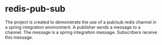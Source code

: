 redis-pub-sub
=============

The project is created to demonstrate the use of a pub/sub redis channel in a spring integration environment.
A publisher sends a message to a channel. The message is a spring integration message.
Subscribers receive this message.
